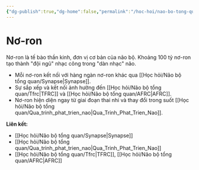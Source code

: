 ```yaml
---
{"dg-publish":true,"dg-home":false,"permalink":"/hoc-hoi/nao-bo-tong-quan/noron/","dgPassFrontmatter":true,"noteIcon":"","updated":"2025-01-14T22:12:23.507+07:00"}
---
```


# Nơ-ron

Nơ-ron là tế bào thần kinh, đơn vị cơ bản của não bộ. Khoảng 100 tỷ nơ-ron tạo thành "đội ngũ" nhạc công trong "dàn nhạc" não.

- Mỗi nơ-ron kết nối với hàng ngàn nơ-ron khác qua [[Học hỏi/Não bộ tổng quan/Synapse\|Synapse]].
- Sự sắp xếp và kết nối ảnh hưởng đến [[Học hỏi/Não bộ tổng quan/Tfrc\|TFRC]] và [[Học hỏi/Não bộ tổng quan/AFRC\|AFRC]].
- Nơ-ron hiện diện ngay từ giai đoạn thai nhi và thay đổi trong suốt [[Học hỏi/Não bộ tổng quan/Qua_trinh_phat_trien_nao\|Qua_Trinh_Phat_Trien_Nao]].

**Liên kết:**
- [[Học hỏi/Não bộ tổng quan/Synapse\|Synapse]]
- [[Học hỏi/Não bộ tổng quan/Qua_trinh_phat_trien_nao\|Qua_Trinh_Phat_Trien_Nao]]
- [[Học hỏi/Não bộ tổng quan/Tfrc\|TFRC]], [[Học hỏi/Não bộ tổng quan/AFRC\|AFRC]]